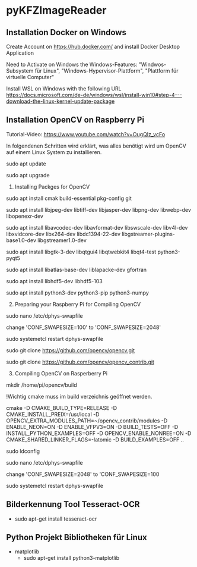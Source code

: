 # pyKFZImageReader

## Installation Docker on Windows

Create Account on https://hub.docker.com/ and install Docker Desktop Application

Need to Activate on Windows the Windows-Features: "Windwos-Subsystem für Linux", "Windows-Hypervisor-Plattform", "Plattform für virtuelle Computer" 

Install WSL on Windows with the following URL https://docs.microsoft.com/de-de/windows/wsl/install-win10#step-4---download-the-linux-kernel-update-package

## Installation OpenCV on Raspberry Pi 
Tutorial-Video:
https://www.youtube.com/watch?v=OugQIz_vcFo

In folgendenen Schritten wird erklärt, was alles benötigt wird um OpenCV auf einem Linux System zu installieren.

sudo apt update

sudo apt upgrade

1) Installing Packges for OpenCV

sudo apt install cmak build-essential pkg-config git

sudo apt install libjpeg-dev libtiff-dev libjasper-dev libpng-dev libwebp-dev libopenexr-dev

sudo apt install libavcodec-dev libavformat-dev libswscale-dev libv4l-dev libxvidcore-dev libx264-dev libdc1394-22-dev libgstreamer-plugins-base1.0-dev libgstreamer1.0-dev

sudo apt install libgtk-3-dev libqtgui4 libqtwebkit4 libqt4-test python3-pyqt5

sudo apt install libatlas-base-dev liblapacke-dev gfortran

sudo apt install libhdf5-dev libhdf5-103

sudo apt install python3-dev python3-pip python3-numpy

2) Preparing your Raspberry Pi for Compiling OpenCV

sudo nano /etc/dphys-swapfile

change 'CONF_SWAPESIZE=100' to 'CONF_SWAPESIZE=2048'

sudo systemetcl restart dphys-swapfile

sudo git clone https://github.com/opencv/opencv.git

sudo git clone https://github.com/opencv/opencv_contrib.git

3) Compiling OpenCV on Rasperberry Pi

mkdir /home/pi/opencv/build

!Wichtig cmake muss im build verzeichnis geöffnet werden.

cmake -D CMAKE_BUILD_TYPE=RELEASE -D CMAKE_INSTALL_PREIX=/usr/local -D OPENCV_EXTRA_MODULES_PATH=~/opencv_contrib/modules -D ENABLE_NEON=ON -D ENABLE_VFPV3=ON -D BUILD_TESTS=OFF -D INSTALL_PYTHON_EXAMPLES=OFF -D OPENCV_ENABLE_NONREE=ON -D CMAKE_SHARED_LINKER_FLAGS=-latomic -D BUILD_EXAMPLES=OFF ..

sudo ldconfig

sudo nano /etc/dphys-swapfile

change 'CONF_SWAPESIZE=2048' to 'CONF_SWAPESIZE=100

sudo systemetcl restart dphys-swapfile

## Bilderkennung Tool Tesseract-OCR

* sudo apt-get install tesseract-ocr



## Python Projekt Bibliotheken für Linux
* matplotlib
  * sudo apt-get install python3-matplotlib

